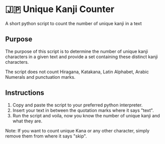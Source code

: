# :jp: Unique Kanji Counter
A short python script to count the number of unique kanji in a text   

## Purpose  
The purpose of this script is to determine the number of unique kanji characters in a given text and provide a set containing these distinct kanji characters.  

The script does not count Hiragana, Katakana, Latin Alphabet, Arabic Numerals and punctuation marks.

## Instructions  
1) Copy and paste the script to your preferred python interpreter.
2) Insert your text in between the quotation marks where it says "text".
3) Run the script and voila, now you know the number of unique kanji and what they are.

Note: If you want to count unique Kana or any other character, simply remove them from where it says "skip".

